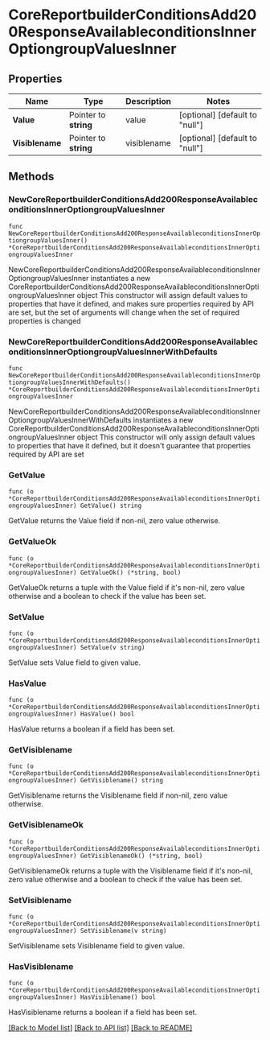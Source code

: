 # CoreReportbuilderConditionsAdd200ResponseAvailableconditionsInnerOptiongroupValuesInner

## Properties

Name | Type | Description | Notes
------------ | ------------- | ------------- | -------------
**Value** | Pointer to **string** | value | [optional] [default to "null"]
**Visiblename** | Pointer to **string** | visiblename | [optional] [default to "null"]

## Methods

### NewCoreReportbuilderConditionsAdd200ResponseAvailableconditionsInnerOptiongroupValuesInner

`func NewCoreReportbuilderConditionsAdd200ResponseAvailableconditionsInnerOptiongroupValuesInner() *CoreReportbuilderConditionsAdd200ResponseAvailableconditionsInnerOptiongroupValuesInner`

NewCoreReportbuilderConditionsAdd200ResponseAvailableconditionsInnerOptiongroupValuesInner instantiates a new CoreReportbuilderConditionsAdd200ResponseAvailableconditionsInnerOptiongroupValuesInner object
This constructor will assign default values to properties that have it defined,
and makes sure properties required by API are set, but the set of arguments
will change when the set of required properties is changed

### NewCoreReportbuilderConditionsAdd200ResponseAvailableconditionsInnerOptiongroupValuesInnerWithDefaults

`func NewCoreReportbuilderConditionsAdd200ResponseAvailableconditionsInnerOptiongroupValuesInnerWithDefaults() *CoreReportbuilderConditionsAdd200ResponseAvailableconditionsInnerOptiongroupValuesInner`

NewCoreReportbuilderConditionsAdd200ResponseAvailableconditionsInnerOptiongroupValuesInnerWithDefaults instantiates a new CoreReportbuilderConditionsAdd200ResponseAvailableconditionsInnerOptiongroupValuesInner object
This constructor will only assign default values to properties that have it defined,
but it doesn't guarantee that properties required by API are set

### GetValue

`func (o *CoreReportbuilderConditionsAdd200ResponseAvailableconditionsInnerOptiongroupValuesInner) GetValue() string`

GetValue returns the Value field if non-nil, zero value otherwise.

### GetValueOk

`func (o *CoreReportbuilderConditionsAdd200ResponseAvailableconditionsInnerOptiongroupValuesInner) GetValueOk() (*string, bool)`

GetValueOk returns a tuple with the Value field if it's non-nil, zero value otherwise
and a boolean to check if the value has been set.

### SetValue

`func (o *CoreReportbuilderConditionsAdd200ResponseAvailableconditionsInnerOptiongroupValuesInner) SetValue(v string)`

SetValue sets Value field to given value.

### HasValue

`func (o *CoreReportbuilderConditionsAdd200ResponseAvailableconditionsInnerOptiongroupValuesInner) HasValue() bool`

HasValue returns a boolean if a field has been set.

### GetVisiblename

`func (o *CoreReportbuilderConditionsAdd200ResponseAvailableconditionsInnerOptiongroupValuesInner) GetVisiblename() string`

GetVisiblename returns the Visiblename field if non-nil, zero value otherwise.

### GetVisiblenameOk

`func (o *CoreReportbuilderConditionsAdd200ResponseAvailableconditionsInnerOptiongroupValuesInner) GetVisiblenameOk() (*string, bool)`

GetVisiblenameOk returns a tuple with the Visiblename field if it's non-nil, zero value otherwise
and a boolean to check if the value has been set.

### SetVisiblename

`func (o *CoreReportbuilderConditionsAdd200ResponseAvailableconditionsInnerOptiongroupValuesInner) SetVisiblename(v string)`

SetVisiblename sets Visiblename field to given value.

### HasVisiblename

`func (o *CoreReportbuilderConditionsAdd200ResponseAvailableconditionsInnerOptiongroupValuesInner) HasVisiblename() bool`

HasVisiblename returns a boolean if a field has been set.


[[Back to Model list]](../README.md#documentation-for-models) [[Back to API list]](../README.md#documentation-for-api-endpoints) [[Back to README]](../README.md)


